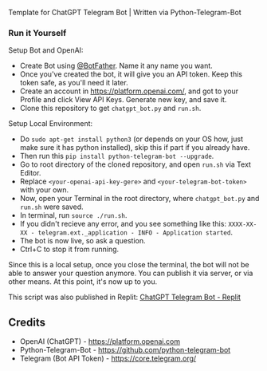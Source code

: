 Template for ChatGPT Telegram Bot | Written via Python-Telegram-Bot

### Run it Yourself
Setup Bot and OpenAI:
* Create Bot using [@BotFather](https://t.me/BotFather). Name it any name you want.
* Once you've created the bot, it will give you an API token. Keep this token safe, as you'll need it later.
* Create an account in https://platform.openai.com/, and got to your Profile and click View API Keys. Generate new key, and save it.
* Clone this repository to get `chatgpt_bot.py` and `run.sh`.

Setup Local Environment:
* Do `sudo apt-get install python3` (or depends on your OS how, just make sure it has python installed), skip this if part if you already have.
* Then run this `pip install python-telegram-bot --upgrade`.
* Go to root directory of the cloned repository, and open `run.sh` via Text Editor.
* Replace `<your-openai-api-key-gere>` and `<your-telegram-bot-token>` with your own.
* Now, open your Terminal in the root directory, where `chatgpt_bot.py` and `run.sh` were saved.
* In terminal, run `source ./run.sh`.
* If you didn't recieve any error, and you see something like this: `XXXX-XX-XX - telegram.ext._application - INFO - Application started`.
* The bot is now live, so ask a question.
* Ctrl+C to stop it from running.

Since this is a local setup, once you close the terminal, the bot will not be able to answer your question anymore. You can publish it via server, or via other means. At this point, it's now up to you.

This script was also published in Replit: [ChatGPT Telegram Bot - Replit](https://replit.com/@CarloDee/ChatGPT-Telegram-Bot)

## Credits
* OpenAI (ChatGPT) - https://platform.openai.com
* Python-Telegram-Bot - https://github.com/python-telegram-bot
* Telegram (Bot API Token) - https://core.telegram.org/
